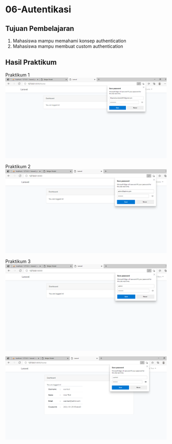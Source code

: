 # 06-Autentikasi

## Tujuan Pembelajaran

1. Mahasiswa mampu memahami konsep authentication
2. Mahasiswa mampu membuat custom authentication

## Hasil Praktikum 

Praktikum 1
![contoh gambar](img/ss2.png)

Praktikum 2
![contoh gambar](img/ss2.2.png)

Praktikum 3
![contoh gambar](img/ss3.png)

![contoh gambar](img/ss4.png)